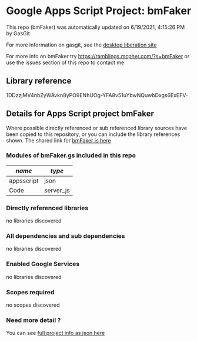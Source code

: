 # Google Apps Script Project: bmFaker
This repo (bmFaker) was automatically updated on 6/19/2021, 4:15:26 PM by GasGit

For more information on gasgit, see the [desktop liberation site](https://ramblings.mcpher.com/drive-sdk-and-github/migrategasgit/ "desktop liberation")

For more info on bmFaker try https://ramblings.mcpher.com/?s=bmFaker or use the issues section of this repo to contact me
## Library reference
1DDzzjMV4nbZyWAvkn8yPO9ENhUOg-YFA8v51uYbwNQuwbDxgs6ExEFV-


## Details for Apps Script project bmFaker
Where possible directly referenced or sub referenced library sources have been copied to this repository, or you can include the library references shown. 
The shared link for [bmFaker is here](https://script.google.com/d/1DDzzjMV4nbZyWAvkn8yPO9ENhUOg-YFA8v51uYbwNQuwbDxgs6ExEFV-/edit?usp=sharing "open in the GAS IDE")

### Modules of bmFaker.gs included in this repo
*name*|*type*
--- | --- 
appsscript| json
Code| server_js
### Directly referenced libraries
no libraries discovered
### All dependencies and sub dependencies
no libraries discovered
### Enabled Google Services
no libraries discovered
### Scopes required
no scopes discovered
### Need more detail ?
You can see [full project info as json here](info.json)
